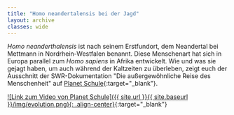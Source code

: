 ```yaml
---
title: "Homo neandertalensis bei der Jagd"
layout: archive
classes: wide
---
```

*Homo neanderthalensis* ist nach seinem Erstfundort, dem Neandertal bei Mettmann in Nordrhein-Westfalen benannt. Diese Menschenart hat sich in Europa parallel zum *Homo sapiens* in Afrika entwickelt. Wie und was sie gejagt haben, um auch während der Kaltzeiten zu überleben, zeigt euch der Ausschnitt der SWR-Dokumentation "Die außergewöhnliche Reise des Menschenheit" auf [Planet Schule](https://www.planet-schule.de/sf/php/sendungen.php?sendung=11246&in=1024&out=1097){:target="_blank"}.

[![Link zum Video von Planet Schule]({{ site.url }}{{ site.baseurl }}/img/evolution.png){: .align-center}](https://www.planet-schule.de/sf/php/sendungen.php?sendung=11246&in=1024&out=1097){:target="_blank"}
